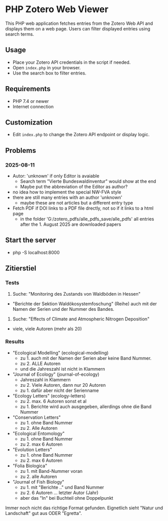 # PHP Zotero Web Viewer

This PHP web application fetches entries from the Zotero Web API and displays them on a web page. Users can filter displayed entries using search terms.

## Usage

- Place your Zotero API credentials in the script if needed.
- Open `index.php` in your browser.
- Use the search box to filter entries.

## Requirements

- PHP 7.4 or newer
- Internet connection

## Customization

- Edit `index.php` to change the Zotero API endpoint or display logic.

## Problems

### 2025-08-11

- Autor: 'unknown' if only Editor is avaiable
  - Search term "Vierte Bundeswaldinventur" would show at the end
  - Maybe put the abbreviation of the Editor as author?
- no idea how to implement the special NW-FVA style
- there are still many entries with an author 'unknown'
  - maybe these are not articles but a different entry type
- Fetch PDF if DOI links to a PDF file drectly, not so if it links to a html page
  - in the folder 'G:/zotero_pdfs/alle_pdfs_save/alle_pdfs' all entries after the 1. August 2025 are downloaded papers

## Start the server

- php -S localhost:8000

## Zitierstiel

### Tests

1. Suche: "Monitoring des Zustands von Waldböden in Hessen"

- "Berichte der Sektion Waldökosystemfoschung" (Reihe) auch mit der Namen der Serien und der Nummer des Bandes.

1. Suche: "Effects of Climate and Atmospheric Nitrogen Deposition"

- viele, viele Autoren (mehr als 20)

### Results

- "Ecological Modelling" (ecological-modelling)
  - zu 1. auch mit der Namen der Serien aber keine Band Nummer.
  - zu 2. ALLE Autoren
  - und die Jahreszahl ist nicht in Klammern
- "Journal of Ecology" (journal-of-ecology)
  - Jahreszahl in Klammern
  - zu 2. Viele Autoren, dann nur 20 Autoren
  - zu 1. dafür aber nicht der Serienname
- "Ecology Letters" (ecology-letters)
  - zu 2. max. 6 Autoren sonst et al
  - zu 1. Berichte wird auch ausgegeben, allerdings ohne die Band Nummer
- "Conservation Letters"
  - zu 1. ohne Band Nummer
  - zu 2. Alle Autoren
- "Ecological Entomology"
  - zu 1. ohne Band Nummer
  - zu 2. max 6 Autoren
- "Evolution Letters"
  - zu 1. ohne Band Nummer
  - zu 2. max 6 Autoren
- "Folia Biologica"
  - zu 1. mit Band-Nummer voran
  - zu 2. alle Autoren
- "Journal of Fish Biology"
  - zu 1. mit "Berichte .." und Band Nummer
  - zu 2. 6 Autoren  ... letzter Autor (Jahr)
  - aber das "In" bei Buchteil ohne Doppelpunkt

Immer noch nicht das richtige Format gefunden. Eignetlich sieht "Natur und Landschaft" gut aus ODER "Egretta".
